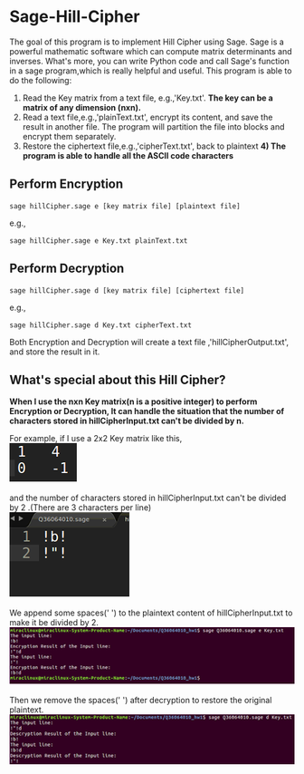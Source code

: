 # Sage-Hill-Cipher
The goal of this program is to implement Hill Cipher using Sage. 
Sage is a powerful mathematic software which can compute matrix determinants and inverses. 
What's more, you can write Python code and call Sage's function in a sage program,which is really helpful and useful.
This program is able to do the following:
1) Read the Key matrix from a text file, e.g.,'Key.txt'. **The key can be a matrix of any dimension (nxn).**
2) Read a text file,e.g.,'plainText.txt', encrypt its content, and save the result in another file. The program will  partition the
file into blocks and encrypt them separately.
3) Restore the ciphertext file,e.g.,'cipherText.txt', back to plaintext
**4) The program is able to handle all the ASCII code characters**

## Perform Encryption
```
sage hillCipher.sage e [key matrix file] [plaintext file]
```
e.g.,
```
sage hillCipher.sage e Key.txt plainText.txt
```

## Perform Decryption
```
sage hillCipher.sage d [key matrix file] [ciphertext file]
```
e.g.,
```
sage hillCipher.sage d Key.txt cipherText.txt
```

Both Encryption and Decryption will create a text file ,'hillCipherOutput.txt', and store the result in it.

## What's special about this Hill Cipher?
**When I use the nxn Key matrix(n is a positive integer) to perform Encryption or Decryption, 
It can handle the situation that the number of characters stored in hillCipherInput.txt can't be divided by n.**

For example, if I use a 2x2 Key matrix like this,<br/>
![](./images/KeyMatrix.png)<br/>
<br/>and the number of characters stored in hillCipherInput.txt can't be divided by 2 .(There are 3 characters per line)<br/>
![](./images/Plaintext.png)<br/>
<br/>We append some spaces(' ') to the plaintext content of hillCipherInput.txt to make it be divided by 2.<br/>
![](./images/Encryption.png)<br/>
<br/>Then we remove the spaces(' ') after decryption to restore the original plaintext.<br/>
![](./images/Decryption.png)<br/>
